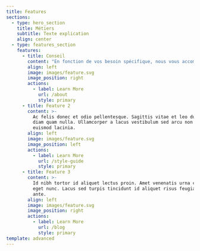 ```yaml
---
title: Features
sections:
  - type: hero_section
    title: Métiers
    subtitle: Texte explication
    align: center
  - type: features_section
    features:
      - title: Conseil
        content: "En fonction de vos besoin spécifique, nous vous accompagnons tout au long de vos projets dans les domaines suivants\_: \n\n*   Assistance à maitrise d’ouvrage / direction de projet \n\n*   Architecture du SI\n\n*   Gestion de projet \n\n*   Conseil en technologie\n"
        align: left
        image: images/feature.svg
        image_position: right
        actions:
          - label: Learn More
            url: /about
            style: primary
      - title: Feature 2
        content: >-
          Ac felis donec et odio pellentesque. Sagittis vitae et leo duis ut
          diam quam nulla. Ullamcorper a lacus vestibulum sed arcu non odio
          euismod lacinia.
        align: left
        image: images/feature.svg
        image_position: left
        actions:
          - label: Learn More
            url: /style-guide
            style: primary
      - title: Feature 3
        content: >-
          Id nibh tortor id aliquet lectus proin. Amet venenatis urna cursus
          eget nunc. Lacus sed turpis tincidunt id aliquet risus feugiat in
          ante.
        align: left
        image: images/feature.svg
        image_position: right
        actions:
          - label: Learn More
            url: /blog
            style: primary
template: advanced
---
```


